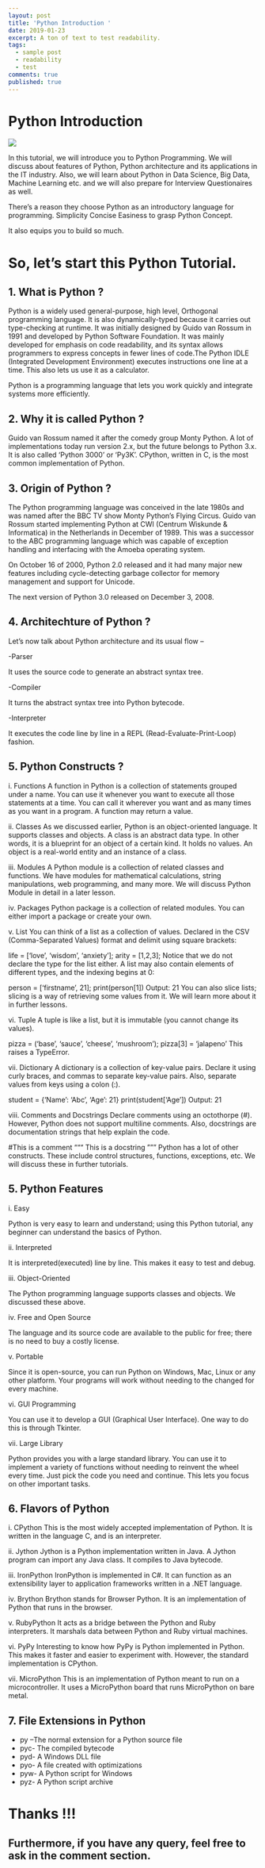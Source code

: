 ```yaml
---
layout: post
title: 'Python Introduction '
date: 2019-01-23
excerpt: A ton of text to test readability.
tags:
  - sample post
  - readability
  - test
comments: true
published: true
---
```

# Python Introduction

![](../img/python_logo.png)
<br>

In this tutorial, we will introduce you to Python Programming. We will discuss about features of Python, Python architecture and its applications in the IT industry. Also, we will learn about Python in Data Science, Big Data, Machine Learning etc. and we will also prepare for Interview Questionaires as well.

There’s a reason they choose Python as an introductory language for programming. 
Simplicity 
Concise
Easiness to grasp Python Concept. 

It also equips you to build so much.

#                               So, let’s start this Python Tutorial.

## 1. What is Python ?

Python is a widely used general-purpose, high level, Orthogonal programming language. It is also dynamically-typed because it carries out type-checking at runtime. It was initially designed by Guido van Rossum in 1991 and developed by Python Software Foundation. It was mainly developed for emphasis on code readability, and its syntax allows programmers to express concepts in fewer lines of code.The Python IDLE (Integrated Development Environment) executes instructions one line at a time. This also lets us use it as a calculator.

Python is a programming language that lets you work quickly and integrate systems more efficiently.

## 2. Why it is called Python ?

Guido van Rossum named it after the comedy group Monty Python. A lot of implementations today run version 2.x, but the future belongs to Python 3.x. It is also called ‘Python 3000’ or ‘Py3K’. CPython, written in C, is the most common implementation of Python.

## 3. Origin of Python ?

The Python programming language was conceived in the late 1980s and was named after the BBC TV show Monty Python’s Flying Circus. Guido van Rossum started implementing Python at CWI (Centrum Wiskunde & Informatica) in the Netherlands in December of 1989. This was a successor to the ABC programming language which was capable of exception handling and interfacing with the Amoeba operating system.

On October 16 of 2000, Python 2.0 released and it had many major new features including cycle-detecting garbage collector for memory management and support for Unicode.

The next version of Python 3.0 released on December 3, 2008.

## 4. Architechture of Python ?

Let’s now talk about Python architecture and its usual flow –

-Parser

It uses the source code to generate an abstract syntax tree.

-Compiler

It turns the abstract syntax tree into Python bytecode.

-Interpreter

It executes the code line by line in a REPL (Read-Evaluate-Print-Loop) fashion. 

## 5. Python Constructs ?

i. Functions
A function in Python is a collection of statements grouped under a name. You can use it whenever you want to execute all those statements at a time. You can call it wherever you want and as many times as you want in a program. A function may return a value.

ii. Classes
As we discussed earlier, Python is an object-oriented language. It supports classes and objects. A class is an abstract data type. In other words, it is a blueprint for an object of a certain kind. It holds no values. An object is a real-world entity and an instance of a class.

iii. Modules
A Python module is a collection of related classes and functions. We have modules for mathematical calculations, string manipulations, web programming, and many more. We will discuss Python Module in detail in a later lesson.

iv. Packages
Python package is a collection of related modules. You can either import a package or create your own.

v. List
You can think of a list as a collection of values. Declared in the CSV (Comma-Separated Values) format and delimit using square brackets:

life = [‘love’, ‘wisdom’, ‘anxiety’];
arity = [1,2,3];
Notice that we do not declare the type for the list either. A list may also contain elements of different types, and the indexing begins at 0:

person = [‘firstname’, 21];
print(person[1])
Output: 21
You can also slice lists; slicing is a way of retrieving some values from it. We will learn more about it in further lessons.

vi. Tuple
A tuple is like a list, but it is immutable (you cannot change its values).

pizza = (‘base’, ‘sauce’, ‘cheese’, ‘mushroom’);
pizza[3] = ‘jalapeno’
This raises a TypeError.

vii. Dictionary
A dictionary is a collection of key-value pairs. Declare it using curly braces, and commas to separate key-value pairs. Also, separate values from keys using a colon (:).

student = {‘Name’: ‘Abc’, ‘Age’: 21}
print(student[‘Age’])
Output: 21

viii. Comments and Docstrings
Declare comments using an octothorpe (#). However, Python does not support multiline comments. Also, docstrings are documentation strings that help explain the code.

#This is a comment
“““
This is a docstring
”””
Python has a lot of other constructs. These include control structures, functions, exceptions, etc. We will discuss these in further tutorials.

## 5. Python Features

i. Easy

Python is very easy to learn and understand; using this Python tutorial, any beginner can understand the basics of Python.

ii. Interpreted

It is interpreted(executed) line by line. This makes it easy to test and debug.

iii. Object-Oriented

The Python programming language supports classes and objects. We discussed these above.

iv. Free and Open Source

The language and its source code are available to the public for free; there is no need to buy a costly license.

v. Portable

Since it is open-source, you can run Python on Windows, Mac, Linux or any other platform. Your programs will work without needing to the changed for every machine.

vi. GUI Programming

You can use it to develop a GUI (Graphical User Interface). One way to do this is through Tkinter.

vii. Large Library

Python provides you with a large standard library. You can use it to implement a variety of functions without needing to reinvent the wheel every time. Just pick the code you need and continue. This lets you focus on other important tasks.

## 6. Flavors of Python

i. CPython
This is the most widely accepted implementation of Python. It is written in the language C, and is an interpreter.

ii. Jython
Jython is a Python implementation written in Java. A Jython program can import any Java class. It compiles to Java bytecode.

iii. IronPython
IronPython is implemented in C#. It can function as an extensibility layer to application frameworks written in a .NET language.

iv. Brython
Brython stands for Browser Python. It is an implementation of Python that runs in the browser.

v. RubyPython
It acts as a bridge between the Python and Ruby interpreters. It marshals data between Python and Ruby virtual machines.

vi. PyPy
Interesting to know how PyPy is Python implemented in Python. This makes it faster and easier to experiment with. However, the standard implementation is CPython.

vii. MicroPython
This is an implementation of Python meant to run on a microcontroller. It uses a MicroPython board that runs MicroPython on bare metal.

## 7. File Extensions in Python

- py –The normal extension for a Python source file
- pyc- The compiled bytecode
- pyd- A Windows DLL file
- pyo- A file created with optimizations
- pyw- A Python script for Windows
- pyz- A Python script archive


# Thanks !!!

## Furthermore, if you have any query, feel free to ask in the comment section.
